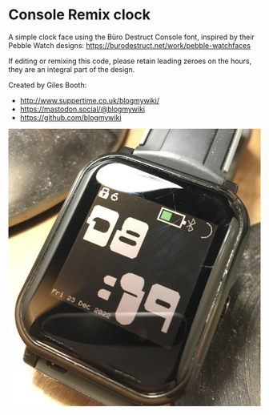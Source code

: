 # Console Remix clock

A simple clock face using the Büro Destruct Console font, inspired by their Pebble Watch designs: https://burodestruct.net/work/pebble-watchfaces

If editing or remixing this code, please retain leading zeroes on the hours, they are an integral part of the design.

Created by Giles Booth:
- http://www.suppertime.co.uk/blogmywiki/ 
- https://mastodon.social/@blogmywiki
- https://github.com/blogmywiki

![image](watch-in-use.jpg)
